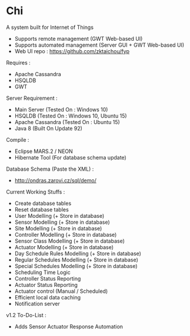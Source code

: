 # Chi
A system built for Internet of Things
+ Supports remote management (GWT Web-based UI)
+ Supports automated management (Server GUI + GWT Web-based UI)
+ Web UI repo : https://github.com/zktaichou/fyp

Requires :
+ Apache Cassandra
+ HSQLDB
+ GWT

Server Requirement :
+ Main Server (Tested On : Windows 10)
+ HSQLDB (Tested On : Windows 10, Ubuntu 15)
+ Apache Cassandra (Tested On : Ubuntu 15)
+ Java 8 (Built On Update 92)

Compile :
+ Eclipse MARS.2 / NEON
+ Hibernate Tool (For database schema update)

Database Schema (Paste the XML) :
+ http://ondras.zarovi.cz/sql/demo/ 

Current Working Stuffs :
+ Create database tables
+ Reset database tables
+ User Modelling (+ Store in database)
+ Sensor Modelling (+ Store in database)
+ Site Modelling (+ Store in database)
+ Controller Modelling (+ Store in database)
+ Sensor Class Modelling (+ Store in database)
+ Actuator Modelling (+ Store in database)
+ Day Schedule Rules Modelling (+ Store in database)
+ Regular Schedules Modelling (+ Store in database)
+ Special Schedules Modelling (+ Store in database)
+ Scheduling Time Logic
+ Controller Status Reporting
+ Actuator Status Reporting
+ Actuator control (Manual / Scheduled)
+ Efficient local data caching
+ Notification server

v1.2 To-Do-List :
+ Adds Sensor Actuator Response Automation